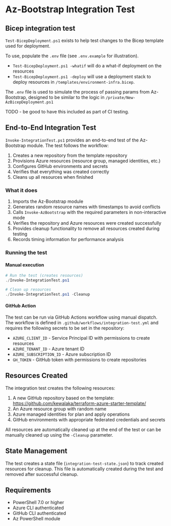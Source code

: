 # Az-Bootstrap Integration Test

## Bicep integration test

`Test-BicepDeployment.ps1` exists to help test changes to the Bicep template used for deployment.

To use, populate the `.env` file (see `.env.example` for illustration).

* `Test-BicepDeployment.ps1 -whatif` will do a what-if deployment on the resources
* `Test-BicepDeployment.ps1 -deploy` will use a deployment stack to deploy resources in `/templates/environment-infra.bicep`.

The `.env` file is used to simulate the process of passing params from Az-Bootstrap,
designed to be similar to the logic in `/private/New-AzBicepDeployment.ps1`

TODO - be good to have this included as part of CI testing.

## End-to-End Integration Test

`Invoke-IntegrationTest.ps1` provides an end-to-end test of the Az-Bootstrap module. The test follows the workflow:

1. Creates a new repository from the template repository
2. Provisions Azure resources (resource group, managed identities, etc.)
3. Configures GitHub environments and secrets
4. Verifies that everything was created correctly
5. Cleans up all resources when finished

### What it does

1. Imports the Az-Bootstrap module
2. Generates random resource names with timestamps to avoid conflicts
3. Calls `Invoke-AzBootstrap` with the required parameters in non-interactive mode
4. Verifies the repository and Azure resources were created successfully
5. Provides cleanup functionality to remove all resources created during testing
6. Records timing information for performance analysis

### Running the test

#### Manual execution

```powershell
# Run the test (creates resources)
./Invoke-IntegrationTest.ps1

# Clean up resources
./Invoke-IntegrationTest.ps1 -Cleanup
```

#### GitHub Action

The test can be run via GitHub Actions workflow using manual dispatch. The workflow is defined in `.github/workflows/integration-test.yml` and requires the following secrets to be set in the repository:

* `AZURE_CLIENT_ID` - Service Principal ID with permissions to create resources
* `AZURE_TENANT_ID` - Azure tenant ID
* `AZURE_SUBSCRIPTION_ID` - Azure subscription ID
* `GH_TOKEN` - GitHub token with permissions to create repositories

## Resources Created

The integration test creates the following resources:

1. A new GitHub repository based on the template: <https://github.com/kewalaka/terraform-azure-starter-template/>
2. An Azure resource group with random name
3. Azure managed identities for plan and apply operations
4. GitHub environments with appropriate federated credentials and secrets

All resources are automatically cleaned up at the end of the test or can be manually cleaned up using the `-Cleanup` parameter.

## State Management

The test creates a state file (`integration-test-state.json`) to track created resources for cleanup. This file is automatically created during the test and removed after successful cleanup.

## Requirements

* PowerShell 7.0 or higher
* Azure CLI authenticated
* GitHub CLI authenticated
* Az PowerShell module
